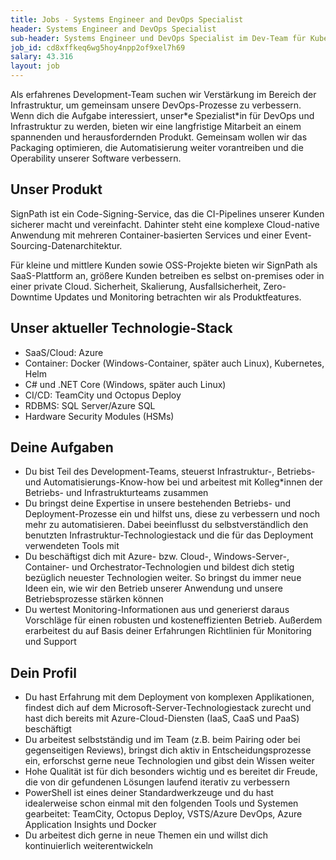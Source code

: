 ```yaml
---
title: Jobs - Systems Engineer and DevOps Specialist
header: Systems Engineer and DevOps Specialist
sub-header: Systems Engineer und DevOps Specialist im Dev-Team für Kubernetes, Azure und SaaS-Betrieb
job_id: cd8xffkeq6wg5hoy4npp2of9xel7h69
salary: 43.316
layout: job
---
```


Als erfahrenes Development-Team suchen wir Verstärkung im Bereich der Infrastruktur, um gemeinsam unsere DevOps-Prozesse zu verbessern. Wenn dich die Aufgabe interessiert, unser\*e Spezialist\*in für DevOps und Infrastruktur zu werden, bieten wir eine langfristige Mitarbeit an einem spannenden und herausfordernden Produkt. Gemeinsam wollen wir das Packaging optimieren, die Automatisierung weiter vorantreiben und die Operability unserer Software verbessern.

## Unser Produkt

SignPath ist ein Code-Signing-Service, das die CI-Pipelines unserer Kunden sicherer macht und vereinfacht. Dahinter steht eine komplexe Cloud-native Anwendung mit mehreren Container-basierten Services und einer Event-Sourcing-Datenarchitektur.

Für kleine und mittlere Kunden sowie OSS-Projekte bieten wir SignPath als SaaS-Plattform an, größere Kunden betreiben es selbst on-premises oder in einer private Cloud. Sicherheit, Skalierung, Ausfallsicherheit, Zero-Downtime Updates und Monitoring betrachten wir als Produktfeatures.

## Unser aktueller Technologie-Stack

* SaaS/Cloud: Azure
* Container: Docker (Windows-Container, später auch Linux), Kubernetes, Helm
* C# und .NET Core (Windows, später auch Linux)
* CI/CD: TeamCity und Octopus Deploy
* RDBMS: SQL Server/Azure SQL
* Hardware Security Modules (HSMs)

## Deine Aufgaben


* Du bist Teil des Development-Teams, steuerst Infrastruktur-, Betriebs- und Automatisierungs-Know-how bei und arbeitest mit Kolleg\*innen der Betriebs- und Infrastrukturteams zusammen
* Du bringst deine Expertise in unsere bestehenden Betriebs- und Deployment-Prozesse ein und hilfst uns, diese zu verbessern und noch mehr zu automatisieren. Dabei beeinflusst du selbstverständlich den benutzten Infrastruktur-Technologiestack und die für das Deployment verwendeten Tools mit
* Du beschäftigst dich mit Azure- bzw. Cloud-, Windows-Server-, Container- und Orchestrator-Technologien und bildest dich stetig bezüglich neuester Technologien weiter. So bringst du immer neue Ideen ein, wie wir den Betrieb unserer Anwendung und unsere Betriebsprozesse stärken können
* Du wertest Monitoring-Informationen aus und generierst daraus Vorschläge für einen robusten und kosteneffizienten Betrieb. Außerdem erarbeitest du auf Basis deiner Erfahrungen Richtlinien für Monitoring und Support

## Dein Profil


* Du hast Erfahrung mit dem Deployment von komplexen Applikationen, findest dich auf dem Microsoft-Server-Technologiestack zurecht und hast dich bereits mit Azure-Cloud-Diensten (IaaS, CaaS und PaaS) beschäftigt
* Du arbeitest selbstständig und im Team (z.B. beim Pairing oder bei gegenseitigen Reviews), bringst dich aktiv in Entscheidungsprozesse ein, erforschst gerne neue Technologien und gibst dein Wissen weiter
* Hohe Qualität ist für dich besonders wichtig und es bereitet dir Freude, die von dir gefundenen Lösungen laufend iterativ zu verbessern
* PowerShell ist eines deiner Standardwerkzeuge und du hast idealerweise schon einmal mit den folgenden Tools und Systemen gearbeitet: TeamCity, Octopus Deploy, VSTS/Azure DevOps, Azure Application Insights und Docker
* Du arbeitest dich gerne in neue Themen ein und willst dich kontinuierlich weiterentwickeln